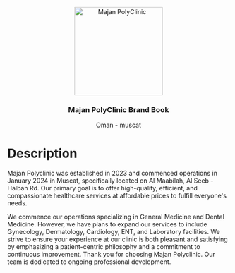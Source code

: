 <p align="center">
  <p align="center">
    <a href="https://majanpolyclinic.com">
    <img src="https://github.com/majanpolyclinic/.github/assets/6504337/bbf515c2-fac3-40a2-b385-092a2ecf6743" height="200" alt="Majan PolyClinic" />
    </a> 
 </p>
  <h3 align="center">
    Majan PolyClinic Brand Book
  </h3>
  <p align="center">
   Oman - muscat
  </p>
</p>

# Description
Majan Polyclinic was established in 2023 and commenced operations in January 2024 in Muscat, specifically located on Al Maabilah, Al Seeb - Halban Rd. Our primary goal is to offer high-quality, efficient, and compassionate healthcare services at affordable prices to fulfill everyone's needs.

We commence our operations specializing in General Medicine and Dental Medicine. However, we have plans to expand our services to include Gynecology, Dermatology, Cardiology, ENT, and Laboratory facilities. We strive to ensure your experience at our clinic is both pleasant and satisfying by emphasizing a patient-centric philosophy and a commitment to continuous improvement. Thank you for choosing Majan Polyclinic. Our team is dedicated to ongoing professional development.
